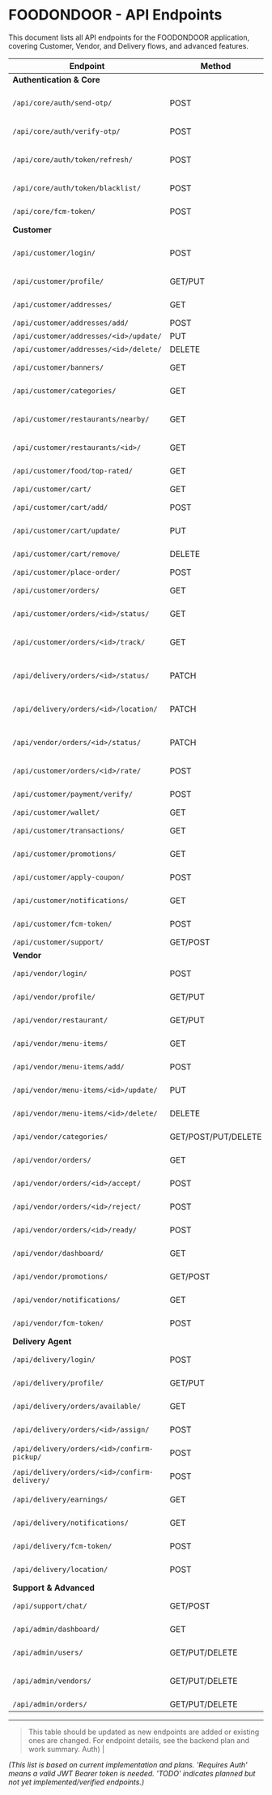 # FOODONDOOR - API Endpoints

This document lists all API endpoints for the FOODONDOOR application, covering Customer, Vendor, and Delivery flows, and advanced features.

| Endpoint                                    | Method  | App           | File         | Description                                              | Usage Notes                                    |
|----------------------------------------------|---------|---------------|--------------|----------------------------------------------------------|------------------------------------------------|
| **Authentication & Core**                    |         |               |              |                                                          |                                                |
| `/api/core/auth/send-otp/`                   | POST    | `core`        | `views.py`   | Sends OTP to the provided phone number.                  | Used in all role login/registration            |
| `/api/core/auth/verify-otp/`                 | POST    | `core`        | `views.py`   | Verifies OTP and returns JWT tokens.                     | Used in all role login/registration            |
| `/api/core/auth/token/refresh/`              | POST    | `core`        | `views.py`   | Refreshes access token using refresh token.              | Requires valid Refresh Token                   |
| `/api/core/auth/token/blacklist/`            | POST    | `core`        | `views.py`   | Blacklists refresh token (logout).                       | Logout for all roles                           |
| `/api/core/fcm-token/`                       | POST    | `core`        | `views.py`   | Saves/updates device FCM token.                          | For push notifications                         |
| **Customer**                                 |         |               |              |                                                          |                                                |
| `/api/customer/login/`                       | POST    | `customer_app`| `views.py`   | Customer login (phone+OTP or phone+password).            | Returns JWT tokens                             |
| `/api/customer/profile/`                     | GET/PUT | `customer_app`| `views.py`   | View/update customer profile.                            | Requires JWT                                   |
| `/api/customer/addresses/`                   | GET     | `customer_app`| `views.py`   | List saved addresses.                                   | Requires JWT                                   |
| `/api/customer/addresses/add/`               | POST    | `customer_app`| `views.py`   | Add new address.                                         | Requires JWT                                   |
| `/api/customer/addresses/<id>/update/`       | PUT     | `customer_app`| `views.py`   | Update address.                                          | Requires JWT                                   |
| `/api/customer/addresses/<id>/delete/`       | DELETE  | `customer_app`| `views.py`   | Delete address.                                          | Requires JWT                                   |
| `/api/customer/banners/`                     | GET     | `customer_app`| `views.py`   | Fetch promotional banners for home.                      | Home screen                                    |
| `/api/customer/categories/`                  | GET     | `customer_app`| `views.py`   | Fetch food categories.                                   | Home screen                                    |
| `/api/customer/restaurants/nearby/`          | GET     | `customer_app`| `views.py`   | Fetch nearby restaurants by location.                    | Home screen                                    |
| `/api/customer/restaurants/<id>/`            | GET     | `customer_app`| `views.py`   | Restaurant details and menu.                             | Restaurant detail screen                       |
| `/api/customer/food/top-rated/`              | GET     | `customer_app`| `views.py`   | Top-rated food items.                                    | Home screen                                    |
| `/api/customer/cart/`                        | GET     | `customer_app`| `views.py`   | Get current cart.                                        | Cart screen                                    |
| `/api/customer/cart/add/`                    | POST    | `customer_app`| `views.py`   | Add item to cart.                                        | Menu/restaurant detail                         |
| `/api/customer/cart/update/`                 | PUT     | `customer_app`| `views.py`   | Update quantity in cart.                                 | Cart screen                                    |
| `/api/customer/cart/remove/`                 | DELETE  | `customer_app`| `views.py`   | Remove item from cart.                                   | Cart screen                                    |
| `/api/customer/place-order/`                 | POST    | `customer_app`| `views.py`   | Place a new order.                                       | Checkout                                       |
| `/api/customer/orders/`                      | GET     | `customer_app`| `views.py`   | List past orders.                                        | Past orders screen                             |
| `/api/customer/orders/<id>/status/`          | GET     | `customer_app`| `views.py`   | Get order status (polling).                              | Order tracking, implemented                    |
| `/api/customer/orders/<id>/track/`           | GET     | `customer_app`| `views.py`   | Live tracking for delivery (status + delivery location). | Order tracking, implemented                    |
| `/api/delivery/orders/<id>/status/`          | PATCH   | `delivery_auth`| `views.py`  | Delivery agent updates order status.                     | Triggers FCM to customer, implemented          |
| `/api/delivery/orders/<id>/location/`        | PATCH   | `delivery_auth`| `views.py`  | Delivery agent updates live location (lat/lng).          | Triggers FCM to customer, implemented          |
| `/api/vendor/orders/<id>/status/`            | PATCH   | `auth_app`    | `views.py`   | Vendor updates order status.                             | Triggers FCM to customer, implemented          |
| `/api/customer/orders/<id>/rate/`            | POST    | `customer_app`| `views.py`   | Rate completed order/restaurant.                         | Past orders                                    |
| `/api/customer/payment/verify/`              | POST    | `customer_app`| `views.py`   | Verify payment from gateway.                             | Checkout                                       |
| `/api/customer/wallet/`                      | GET     | `customer_app`| `views.py`   | View wallet balance.                                     | Wallet/checkout                                |
| `/api/customer/transactions/`                | GET     | `customer_app`| `views.py`   | View transaction history.                                | Wallet                                         |
| `/api/customer/promotions/`                  | GET     | `customer_app`| `views.py`   | List available promotions/coupons.                       | Checkout, wallet                               |
| `/api/customer/apply-coupon/`                | POST    | `customer_app`| `views.py`   | Apply coupon to cart/order.                              | Checkout                                       |
| `/api/customer/notifications/`               | GET     | `customer_app`| `views.py`   | List notifications.                                      | Notifications screen                           |
| `/api/customer/fcm-token/`                   | POST    | `customer_app`| `views.py`   | Save/update FCM token.                                   | Push notifications                             |
| `/api/customer/support/`                     | GET/POST| `customer_app`| `views.py`   | Support chat/ticket.                                     | Support screen                                 |
| **Vendor**                                   |         |               |              |                                                          |                                                |
| `/api/vendor/login/`                         | POST    | `vendor_app`  | `views.py`   | Vendor login (OTP via core).                             | Returns JWT tokens                             |
| `/api/vendor/profile/`                       | GET/PUT | `vendor_app`  | `views.py`   | View/update vendor profile.                              | Requires JWT                                   |
| `/api/vendor/restaurant/`                    | GET/PUT | `vendor_app`  | `views.py`   | View/update restaurant info.                             | Requires JWT                                   |
| `/api/vendor/menu-items/`                    | GET     | `vendor_app`  | `views.py`   | List menu items.                                         | Menu management                                |
| `/api/vendor/menu-items/add/`                | POST    | `vendor_app`  | `views.py`   | Add menu item.                                           | Menu management                                |
| `/api/vendor/menu-items/<id>/update/`        | PUT     | `vendor_app`  | `views.py`   | Update menu item.                                        | Menu management                                |
| `/api/vendor/menu-items/<id>/delete/`        | DELETE  | `vendor_app`  | `views.py`   | Delete menu item.                                        | Menu management                                |
| `/api/vendor/categories/`                    | GET/POST/PUT/DELETE | `vendor_app` | `views.py` | CRUD food categories.                                    | Menu management                                |
| `/api/vendor/orders/`                        | GET     | `vendor_app`  | `views.py`   | List vendor orders.                                      | Order management                               |
| `/api/vendor/orders/<id>/accept/`            | POST    | `vendor_app`  | `views.py`   | Accept order.                                            | Order management                               |
| `/api/vendor/orders/<id>/reject/`            | POST    | `vendor_app`  | `views.py`   | Reject order.                                            | Order management                               |
| `/api/vendor/orders/<id>/ready/`             | POST    | `vendor_app`  | `views.py`   | Mark order ready for pickup.                             | Order management                               |
| `/api/vendor/dashboard/`                     | GET     | `vendor_app`  | `views.py`   | Sales analytics, order trends.                           | Dashboard                                      |
| `/api/vendor/promotions/`                    | GET/POST| `vendor_app`  | `views.py`   | View/create promotions/coupons.                          | Promotions management                          |
| `/api/vendor/notifications/`                 | GET     | `vendor_app`  | `views.py`   | List notifications.                                      | Notifications screen                           |
| `/api/vendor/fcm-token/`                     | POST    | `vendor_app`  | `views.py`   | Save/update FCM token.                                   | Push notifications                             |
| **Delivery Agent**                           |         |               |              |                                                          |                                                |
| `/api/delivery/login/`                       | POST    | `delivery_app`| `views.py`   | Delivery agent login (OTP via core).                     | Returns JWT tokens                             |
| `/api/delivery/profile/`                     | GET/PUT | `delivery_app`| `views.py`   | View/update delivery agent profile.                      | Requires JWT                                   |
| `/api/delivery/orders/available/`            | GET     | `delivery_app`| `views.py`   | List available orders for delivery agents.               | Assigned orders                                |
| `/api/delivery/orders/<id>/assign/`          | POST    | `delivery_app`| `views.py`   | Assign order to delivery agent.                          | Assign order                                   |
| `/api/delivery/orders/<id>/confirm-pickup/`  | POST    | `delivery_app`| `views.py`   | Confirm pickup from restaurant.                          | Pickup screen                                  |
| `/api/delivery/orders/<id>/confirm-delivery/`| POST    | `delivery_app`| `views.py`   | Confirm delivery to customer.                            | Delivery screen                                |
| `/api/delivery/earnings/`                    | GET     | `delivery_app`| `views.py`   | Get earnings summary.                                   | Earnings screen                                |
| `/api/delivery/notifications/`               | GET     | `delivery_app`| `views.py`   | List notifications.                                      | Notifications screen                           |
| `/api/delivery/fcm-token/`                   | POST    | `delivery_app`| `views.py`   | Save/update FCM token.                                   | Push notifications                             |
| `/api/delivery/location/`                    | POST    | `delivery_app`| `views.py`   | Live location update (future).                           | Live tracking                                  |
| **Support & Advanced**                       |         |               |              |                                                          |                                                |
| `/api/support/chat/`                         | GET/POST| `core`        | `views.py`   | Support chat/ticket for all roles.                       | Real-time support (future)                     |
| `/api/admin/dashboard/`                      | GET     | `core`        | `views.py`   | Admin analytics dashboard.                               | Admin panel                                    |
| `/api/admin/users/`                          | GET/PUT/DELETE | `core`   | `views.py`   | Manage users (ban/delete/update).                        | Admin panel                                    |
| `/api/admin/vendors/`                        | GET/PUT/DELETE | `core`   | `views.py`   | Manage vendors (approval, update, delete).               | Admin panel                                    |
| `/api/admin/orders/`                         | GET/PUT/DELETE | `core`   | `views.py`   | Manage all orders.                                       | Admin panel                                    |

---

> This table should be updated as new endpoints are added or existing ones are changed. For endpoint details, see the backend plan and work summary.
 Auth)             |

*(This list is based on current implementation and plans. 'Requires Auth' means a valid JWT Bearer token is needed. 'TODO' indicates planned but not yet implemented/verified endpoints.)*
